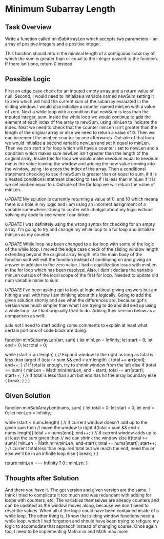 # Minimum Subarray Length

## Task Overview
Write a function called minSubArrayLen which accepts two parameters - an array of positive integers and a positive integer.

This function should return the minimal length of a contiguous subarray of which the sum is greater than or equal to the integer passed to the function. If there isn't one, return 0 instead.

## Possible Logic
First an edge case check for an inputed empty array and a return value of null. Second, I would need to initialize a variable named newSum setting it to zero which will hold the current sum of the subarray evaluated in the sliding window. I would also initialize a counter named minLen with a value of zero. Next a while loop with a condition that newSum is less than the inputed integer, sum. Inside the while loop we would continue to add the element at each index of the array to newSum, using minLen to indicate the index. Next we need to check that the counter minLen isn't greater than the length of the original array or else we need to return a value of 0. Then we can increment the minLen counter by one afterwards. Outside of that loop we would initialize a second variable newLen and set it equal to minLen. Then we can start a for loop which will have a counter i set to newLen and a condition which makes sure newLen isn't greater than the length of the original array. Inside this for loop we would make newSum equal to newSum minus the value leaving the window and adding the new value coming into the window, using i to acces the index of the array. Then a conditional statement checking to see if newSum is greater than or equal to sum, if it is a nested conditional statment checking to see if i is less than minLen if it is, we set minLen equal to i. Outside of the for loop we will return the value of minLen.

*UPDATE* My solution is currently returning a value of 0, and 10 which means there is a hole in my logic and I am using an incorrect assignment of a variable somewhere. Going to confer with chatgpt about my logic without solving my code to see where I can tinker.

*UPDATE* I was definitely using the wrong syntax for checking for an empty array. I'm going to try and change my while loop to a for loop and initialize minLen as my counter.

*UPDATE* While loop has been changed to a for loop with some of the logic of the while loop. I moved the edge case check of the sliding window length extending beyond the original array length into the main body of the function so it will exit the function instead of continuing on and giving an answer in addition to the zero value. I had a capitilization issue with minLen in the for loop which has been resolved. Also, i didn't declare the variable minLen outside of the local scope of the first for loop. Needed to update old num variable name to sum.

*UPDATE* I've been asking gpt to look at logic without giving answers but am hitting a wall with how i am thinking about this logically. Going to add the given solution shortly and see what the differences are, because gpt's version was much simpler than what I am trying to do and did end up using a while loop like I had originally tried to do. Adding their version below as a comparison as well:

*side not* I need to start adding some comments to explain at least what certain portions of code block are doing.

function minSubarrayLen(arr, sum) {
  let minLen = Infinity;
  let start = 0;
  let end = 0;
  let total = 0;

  while (start < arr.length) {
    // Expand window to the right as long as total is less than target
    if (total < sum && end < arr.length) {
      total += arr[end];
      end++;
    }
    // If total is enough, try to shrink window from the left
    else if (total >= sum) {
      minLen = Math.min(minLen, end - start);
      total -= arr[start];
      start++;
    }
    // If total is less than sum but end has hit the array boundary
    else {
      break;
    }
  }
}

## Given Solution
function minSubArrayLen(nums, sum) {
  let total = 0;
  let start = 0;
  let end = 0;
  let minLen = Infinity;
 
  while (start < nums.length) {
    // if current window doesn't add up to the given sum then 
		// move the window to right
    if(total < sum && end < nums.length){
      total += nums[end];
			end++;
    }
    // if current window adds up to at least the sum given then
		// we can shrink the window 
    else if(total >= sum){
      minLen = Math.min(minLen, end-start);
			total -= nums[start];
			start++;
    } 
    // current total less than required total but we reach the end, need this or else we'll be in an infinite loop 
    else {
      break;
    }
  }
 
  return minLen === Infinity ? 0 : minLen;
}

## Thoughts after Solution
And there you have it. The gpt version and given version are the same. I think I tried to complicate it too much and was redundant with adding for loops with counters, etc. The variables themselves are already counters and can be updated as the window moves along, because we don't need to reset the values. When all of the logic could have been contained inside of a while loop. The other thing is, I know that sliding window functions need a while loop, which I had forgotten and should have been trying to refigure my logic to accomodate that appraoch instead of changing course. Once again too, I need to be implementing Math.min and Math.max more.


